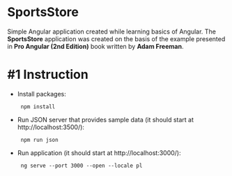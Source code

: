 # SportsStore
Simple Angular application created while learning basics of Angular. The **SportsStore** application was created on the basis of the example presented in **Pro Angular (2nd Edition)** book written by **Adam Freeman**.

# #1 Instruction
 - Install packages:

        npm install

 - Run JSON server that provides sample data (it should start at http://localhost:3500/):

        npm run json

 - Run application (it should start at http://localhost:3000/):

        ng serve --port 3000 --open --locale pl
